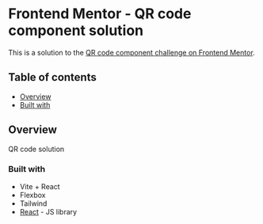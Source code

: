 # Frontend Mentor - QR code component solution

This is a solution to the [QR code component challenge on Frontend Mentor](https://www.frontendmentor.io/challenges/qr-code-component-iux_sIO_H).

## Table of contents

- [Overview](#overview)
- [Built with](#built-with)

## Overview

QR code solution

### Built with

- Vite + React
- Flexbox
- Tailwind
- [React](https://reactjs.org/) - JS library
